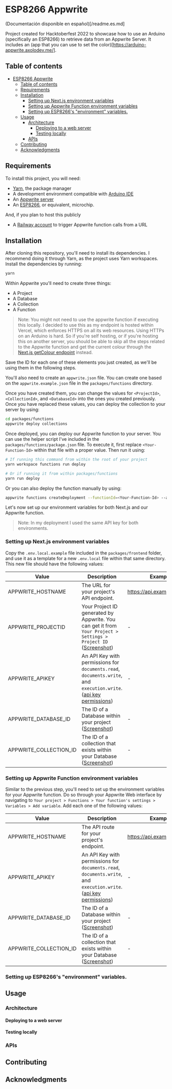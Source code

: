 # ESP8266 Appwrite

(Documentación disponible en español)[/readme.es.md]

Project created for Hacktoberfest 2022 to showcase how to use an Arduino (specifically an ESP8266) to retrieve data from an Appwrite Server. It includes an (app that you can use to set the color)[https://arduino-appwrite.axolodev.me/].

## Table of contents

- [ESP8266 Appwrite](#esp8266-appwrite)
  - [Table of contents](#table-of-contents)
  - [Requirements](#requirements)
  - [Installation](#installation)
    - [Setting up Next.js environment variables](#setting-up-nextjs-environment-variables)
    - [Setting up Appwrite Function environment variables](#setting-up-appwrite-function-environment-variables)
    - [Setting up ESP8266's "environment" variables.](#setting-up-esp8266s-environment-variables)
  - [Usage](#usage)
    - [Architecture](#architecture)
      - [Deploying to a web server](#deploying-to-a-web-server)
      - [Testing locally](#testing-locally)
    - [APIs](#apis)
  - [Contributing](#contributing)
  - [Acknowledgments](#acknowledgments)

## Requirements

To install this project, you will need:
- [Yarn](https://yarnpkg.com/), the package manager
- A development environment compatible with [Arduino IDE](https://www.arduino.cc/en/software/)
- An [Appwrite server](https://appwrite.io/docs/installation)
- An [ESP8266](https://en.wikipedia.org/wiki/ESP8266), or equivalent, microchip.

And, if you plan to host this publicly
- A [Railway account](https://railway.app/) to trigger Appwrite function calls from a URL

## Installation

After cloning this repository, you'll need to install its dependencies. I recommend doing it through Yarn, as the project uses Yarn workspaces. Install the dependencies by running:

```bash
yarn
```

Within Appwrite you'll need to create three things:
- A Project
- A Database
- A Collection
- A Function

> Note: You might not need to use the appwrite function if executing this locally. I decided to use this as my endpoint is hosted within Vercel, which enforces HTTPS on all its web resources. Using HTTPs on an Arduino is hard. So if you're self hosting, or if you're hosting this on another server, you should be able to skip all the steps related to the Appwrite function and get the current colour through the [Next.js getColour endpoint](packages/frontend/src/pages/api/getColor.ts) instead.

Save the ID for each one of these elements you just created, as we'll be using them in the following steps.

You'll also need to create an `appwrite.json` file. You can create one based on the `appwrite.example.json` file in the `packages/functions` directory. 

Once you have created them, you can change the values for `<ProjectId>`, `<CollectionId>`, and `<DatabaseId>` into the ones you created previously. Once you have replaced these values, you can deploy the collection to your server by using:

```bash
cd packages/functions
appwrite deploy collections
```

Once deployed, you can deploy our Appwrite function to your server. You can use the helper script I've included in the `packages/functions/package.json` file. To execute it, first replace `<Your-Function-Id>` within that file with a proper value. Then run it using:

```bash
# If running this command from within the root of your project
yarn workspace functions run deploy

# Or if running it from within packages/functions
yarn run deploy
```

Or you can also deploy the function manually by using:

```bash
appwrite functions createDeployment --functionId=<Your-Function-Id> --activate=true --entrypoint='src/getColor.js' --code='.'
```

Let's now set up our environment variables for both Next.js and our Appwrite function.

> Note: In my deployment I used the same API key for both environments.

### Setting up Next.js environment variables

Copy the `.env.local.example` file included in the `packages/frontend` folder, and use it as a template for a new `.env.local` file within that same directory. This new file should have the following values:

| Value| Description | Example |
| ------------------------------- | ----- | ---------------------------- |
| APPWRITE_HOSTNAME | The URL for your project's API endpoint. | https://api.example.com/v1 |
| APPWRITE_PROJECTID | Your Project ID generated by Appwrite. You can get it from `Your Project > Settings > Project ID` ([Screenshot](/githubAssets/screenshot-1.png)) | - |
| APPWRITE_APIKEY | An API Key with permissions for `documents.read`, `documents.write`, and `execution.write`. ([api key permissions](/githubAssets/03.api-key.png)) | - |
| APPWRITE_DATABASE_ID | The ID of a Database within your project ([Screenshot](/githubAssets/04.dbid-collectionid.png)) | - |
| APPWRITE_COLLECTION_ID | The ID of a collection that exists within your Database ([Screenshot](/githubAssets/04.dbid-collectionid.png)) | - |

### Setting up Appwrite Function environment variables

Similar to the previous step, you'll need to set up the environment variables for your Appwrite function. Do so through your Appwrite Web interface by navigating to `Your project > Functions > Your function's settings > Variables > Add variable`. Add each one of the following values:

| Value| Description | Example |
| ------------------------------- | ----- | ---------------------------- |
| APPWRITE_HOSTNAME | The API route for your project's endpoint. | https://api.example.com/v1 |
| APPWRITE_APIKEY | An API Key with permissions for `documents.read`, `documents.write`, and `execution.write`. ([api key permissions](/githubAssets/03.api-key.png)) | - |
| APPWRITE_DATABASE_ID | The ID of a Database within your project ([Screenshot](/githubAssets/04.dbid-collectionid.png)) | - |
| APPWRITE_COLLECTION_ID | The ID of a collection that exists within your Database ([Screenshot](/githubAssets/04.dbid-collectionid.png)) | - |

### Setting up ESP8266's "environment" variables.



## Usage

### Architecture

#### Deploying to a web server

#### Testing locally

### APIs

## Contributing

## Acknowledgments
